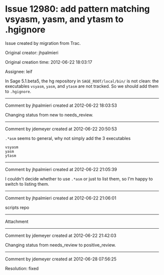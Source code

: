 # Issue 12980: add pattern matching vsyasm, yasm, and ytasm to .hgignore

Issue created by migration from Trac.

Original creator: jhpalmieri

Original creation time: 2012-06-22 18:03:17

Assignee: leif

In Sage 5.1.beta5, the hg repository in `SAGE_ROOT/local/bin/` is not clean: the executables `vsyasm`, `yasm`, and `ytasm` are not tracked. So we should add them to `.hgignore`.


---

Comment by jhpalmieri created at 2012-06-22 18:03:53

Changing status from new to needs_review.


---

Comment by jdemeyer created at 2012-06-22 20:50:53

`.*asm` seems to general, why not simply add the 3 executables

```
vsyasm
yasm
ytasm
```



---

Comment by jhpalmieri created at 2012-06-22 21:05:39

I couldn't decide whether to use `.*asm` or just to list them, so I'm happy to switch to listing them.


---

Comment by jhpalmieri created at 2012-06-22 21:06:01

scripts repo


---

Attachment


---

Comment by jdemeyer created at 2012-06-22 21:42:03

Changing status from needs_review to positive_review.


---

Comment by jdemeyer created at 2012-06-28 07:56:25

Resolution: fixed
